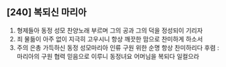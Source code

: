 ## [240] 복되신 마리아

1) 형제들아 동정 성모 찬양노래 부르며 그의 공과 그의 덕을 정성되이 기리자
2) 죄 물듦이 아주 없이 지극히 고우시니 항상 깨끗한 맘으로 찬미하게  하소서
3) 주의 은총 가득하신 동정 성모마리아 인류 구원 위한 순명 항상 찬미하리다
후렴 : 마리아의 구원 협력 믿음으로 이루니 동정녀요 어머님을 복되다 일컬으라
